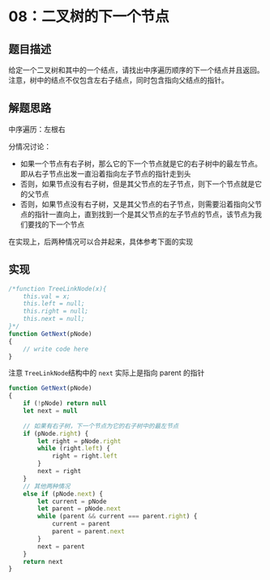 # 08：二叉树的下一个节点

## 题目描述

给定一个二叉树和其中的一个结点，请找出中序遍历顺序的下一个结点并且返回。注意，树中的结点不仅包含左右子结点，同时包含指向父结点的指针。

## 解题思路

中序遍历：左根右

分情况讨论：

- 如果一个节点有右子树，那么它的下一个节点就是它的右子树中的最左节点。即从右子节点出发一直沿着指向左子节点的指针走到头
- 否则，如果节点没有右子树，但是其父节点的左子节点，则下一个节点就是它的父节点
- 否则，如果节点没有右子树，又是其父节点的右子节点，则需要沿着指向父节点的指针一直向上，直到找到一个是其父节点的左子节点的节点，该节点为我们要找的下一个节点

在实现上，后两种情况可以合并起来，具体参考下面的实现

## 实现

```javascript
/*function TreeLinkNode(x){
    this.val = x;
    this.left = null;
    this.right = null;
    this.next = null;
}*/
function GetNext(pNode)
{
    // write code here
}
```

注意 `TreeLinkNode`结构中的 `next` 实际上是指向 parent 的指针

```javascript
function GetNext(pNode)
{
    if (!pNode) return null
    let next = null
    
    // 如果有右子树，下一个节点为它的右子树中的最左节点
    if (pNode.right) {
        let right = pNode.right
        while (right.left) {
            right = right.left
        }
        next = right
    } 
    // 其他两种情况
    else if (pNode.next) {
        let current = pNode
        let parent = pNode.next
        while (parent && current === parent.right) {
            current = parent
            parent = parent.next
        }
        next = parent
    } 
    return next
}
```

